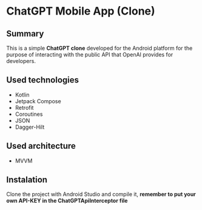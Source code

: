 # ChatGPT Mobile App (Clone)

## Summary 
This is a simple **ChatGPT clone** developed for the Android platform for the purpose of interacting with the public API that OpenAI provides for developers.

## Used technologies
- Kotlin
- Jetpack Compose
- Retrofit
- Coroutines
- JSON
- Dagger-Hilt

## Used architecture
- MVVM

## Instalation 
Clone the project with Android Studio and compile it, **remember to put your own API-KEY in the ChatGPTApiInterceptor file**

